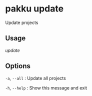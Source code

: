 # pakku update

Update projects

## Usage

<snippet id="snippet-cmd">
    <var name="cmd">update</var>
    <var name="help"></var>
    <include from="_template_cmd.md" element-id="template-cmd"/>
</snippet>

## Options

<snippet id="snippet-options">

`-a`, `--all`
: Update all projects

`-h`, `--help`
: Show this message and exit

</snippet>
